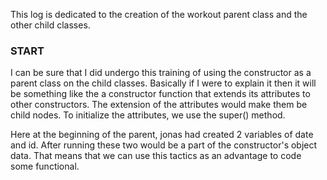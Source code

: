 This log is dedicated to the creation of the workout parent class and the other child classes.

### START

I can be sure that I did undergo this training of using the constructor as a parent class on the child classes. Basically if I were to explain it then it will be something like the a constructor function that extends its attributes to other constructors. The extension of the attributes would make them be child nodes. To initialize the attributes, we use the super() method.


Here at the beginning of the parent, jonas had created 2 variables of date and id. After running these two would be a part of the constructor's object data. That means that we can use this tactics as an advantage to code some functional.

